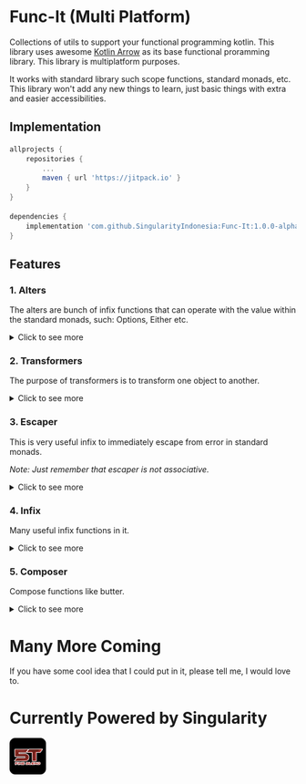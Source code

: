# Func-It (Multi Platform)

Collections of utils to support your functional programming kotlin.
This library uses awesome [Kotlin Arrow](https://arrow-kt.io/) as its base functional proramming library.
This library is multiplatform purposes.

It works with standard library such scope functions, standard monads, etc.
This library won't add any new things to learn, just basic things with extra and easier accessibilities.

## Implementation

```groovy
allprojects {
    repositories {
        ...
        maven { url 'https://jitpack.io' }
    }
}

dependencies {
    implementation 'com.github.SingularityIndonesia:Func-It:1.0.0-alpha1-20230910'
}
```

## Features

### 1. Alters

The alters are bunch of infix functions that can operate with the value within the standard monads, such: Options,
Either etc.

<details>
  <summary>Click to see more</summary>

```kotlin
val a = none<Int>()
// these operations (in b) are lazy, means that these operations won't be executed, unless the input is type of Some
val b = a + 1 + 2 + 3

// these operations (in b) are lazy, means that these operations won't be executed, unless the input is type of Right
val a: Either<ErrorMessage, Int> = 1.right()
val b = a + 2 + 3 + 4
```

Working with monad of list is always awful, so i present monad's list alters with ``altMap``.

```kotlin

val stepOne: (Int) -> String = { inp ->
    return "$inp step1"
}

val stepTwo: (String) -> String = { inp ->
    return "$inp step2"
}

val a = (1, 2, 3).toList().some()
val b = a altMap stepOne altMap stepTwo // return Some<List<String>> of ["1 step1 step2", "2 step1 step2", .. ]
```

</details>

### 2. Transformers

The purpose of transformers is to transform one object to another.

<details>
  <summary>Click to see more</summary>

```kotlin
val stringToInt: (String) -> Option<Int> = { inp ->
    return runCatching {
        inp.toInt()
            .some()
    }.getOrElse {
        none()
    }
}

val a = "some string"
val b = a let stringToInt // result is none

// easy chain transformation
val c = a let stepOne let stepTwo let stepThree let ...
```

</details>

### 3. Escaper

This is very useful infix to immediately escape from error in standard monads.

*Note: Just remember that escaper is not associative.*
<details>
  <summary>Click to see more</summary>

Escaping from left:

```kotlin
val a: Either<String, Int> = "error".left()
val b = a orElse 5
```

Escaping to another monad

```kotlin
// get user from db return error
val getUserFromDB: () -> Result<User> = ...

// get user from internet return User
val getUserFromInternet: () -> Result<User> = ...

// try to get user from db, should return left
val a = getUserFromDB()

// try to get user from db or from internet
val b = (a orElse getUserFromInternet.invoke()) orElse User("dummy")

// the result in 'b' will be User object from internet.
```

</details>

### 4. Infix

Many useful infix functions in it.

<details>
  <summary>Click to see more</summary>
You can alter list inside monad. You can do many things, such appending to list, get elem by index. etc.

```kotlin
val a = (1..5).toList().some()
val b = a + 6 // result = Some([1,2,3,4,5,6])

val c = a[0] // result = Some(1)
val d = a[10] // result = None
```

</details>

### 5. Composer

Compose functions like butter.

<details>
  <summary>Click to see more</summary>
I introduce you the composer infix ``o``. You can use pure math composition style to compose your functions.

```kotlin
fun f(x: Double): Double {
    // Define the implementation of f
    return x + 1
}

fun g(x: Double): Double {
    // Define the implementation of g
    return x * 2
}

fun h(x: Double): Double {
    // Define the implementation of h
    return x - 3
}

@Test
fun testComposition() {
    val x = 10.0

    // Compose the functions and apply them to x
    val result = ::f o ::g o ::h o x

    // result ((10 - 3) * 2) + 1
    assertEquals(15.0, result)
}
```

</details>

# Many More Coming
If you have some cool idea that I could put in it, please tell me, I would love to.

# Currently Powered by Singularity
<p float="left">
<img src="https://github.com/SingularityIndonesia/AndroidCodebase/blob/docs/image/FineBlend.png" width="64" alt="5T Salesman Tracker">
</p>
